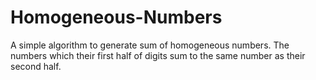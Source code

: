 # Homogeneous-Numbers
A simple algorithm to generate sum of homogeneous numbers. The numbers which their first half of digits sum to the same number as their second half. 
